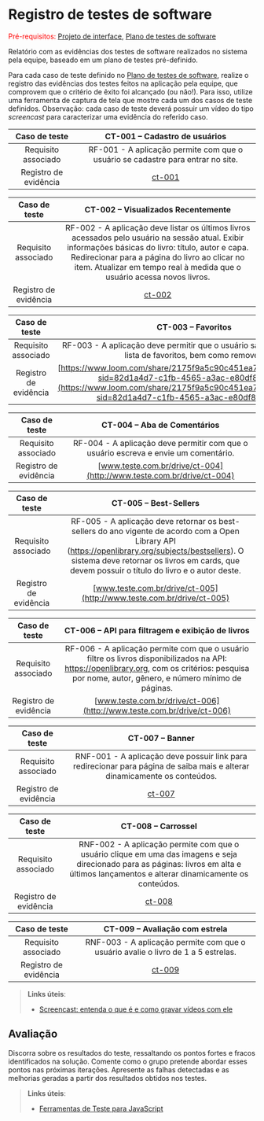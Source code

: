 # Registro de testes de software

<span style="color:red">Pré-requisitos: <a href="05-Projeto-interface.md"> Projeto de interface</a></span>, <a href="08-Plano-testes-software.md"> Plano de testes de software</a>

Relatório com as evidências dos testes de software realizados no sistema pela equipe, baseado em um plano de testes pré-definido.

Para cada caso de teste definido no <a href="08-Plano-testes-software.md"> Plano de testes de software</a>, realize o registro das evidências dos testes feitos na aplicação pela equipe, que comprovem que o critério de êxito foi alcançado (ou não!). Para isso, utilize uma ferramenta de captura de tela que mostre cada um dos casos de teste definidos. Observação: cada caso de teste deverá possuir um vídeo do tipo _screencast_ para caracterizar uma evidência do referido caso.

| **Caso de teste** | **CT-001 – Cadastro de usuários** |
|:---: |:---: |
| Requisito associado | RF-001 - A aplicação permite com que o usuário se cadastre para entrar no site. |
| Registro de evidência | [ct-001](https://drive.google.com/file/d/1dom6QBkVjvSbmyJJEarCY7PyDKYBS-bp/view?usp=sharing) |

| **Caso de teste** | **CT-002 – Visualizados Recentemente** |
|:---: |:---: |
| Requisito associado | RF-002 - A aplicação deve listar os últimos livros acessados pelo usuário na sessão atual. Exibir informações básicas do livro: título, autor e capa. Redirecionar para a página do livro ao clicar no item. Atualizar em tempo real à medida que o usuário acessa novos livros. |
| Registro de evidência | [ct-002](https://drive.google.com/drive/folders/1CesyTeB1U9F7vYyzulmitD8RfLerklas?usp=drive_link) |

| **Caso de teste** | **CT-003 – Favoritos** |
|:---: |:---: |
| Requisito associado | RF-003 - A aplicação deve permitir que o usuário salve o livro em uma lista de favoritos, bem como remover. |
| Registro de evidência | [https://www.loom.com/share/2175f9a5c90c451ea7ebc2d963017ce3?sid=82d1a4d7-c1fb-4565-a3ac-e80df8b8375c](https://www.loom.com/share/2175f9a5c90c451ea7ebc2d963017ce3?sid=82d1a4d7-c1fb-4565-a3ac-e80df8b8375c)) |

| **Caso de teste** | **CT-004 – Aba de Comentários** |
|:---: |:---: |
| Requisito associado | RF-004 - A aplicação deve permitir com que o usuário escreva e envie um comentário. |
| Registro de evidência | [www.teste.com.br/drive/ct-004](http://www.teste.com.br/drive/ct-004) |

| **Caso de teste** | **CT-005 – Best-Sellers** |
|:---: |:---: |
| Requisito associado | RF-005 - A aplicação deve retornar os best-sellers do ano vigente de acordo com a Open Library API (https://openlibrary.org/subjects/bestsellers). O sistema deve retornar os livros em cards, que devem possuir o título do livro e o autor deste. |
| Registro de evidência | [www.teste.com.br/drive/ct-005](http://www.teste.com.br/drive/ct-005) |

| **Caso de teste** | **CT-006 – API para filtragem e exibição de livros** |
|:---: |:---: |
| Requisito associado | RF-006 - A aplicação permite com que o usuário filtre os livros disponibilizados na API: https://openlibrary.org, com os critérios: pesquisa por nome, autor, gênero, e número mínimo de páginas. |
| Registro de evidência | [www.teste.com.br/drive/ct-006](http://www.teste.com.br/drive/ct-006) |

| **Caso de teste** | **CT-007 – Banner** |
|:---: |:---: |
| Requisito associado | RNF-001 - A aplicação deve possuir link para redirecionar para página de saiba mais e alterar dinamicamente os conteúdos. |
| Registro de evidência | [ct-007](https://drive.google.com/drive/folders/1E6STFhpE3L9kMlMLtPuaFNTV1iv4jE-Z?usp=sharing) |

| **Caso de teste** | **CT-008 – Carrossel** |
|:---: |:---: |
| Requisito associado | RNF-002 - A aplicação permite com que o usuário clique em uma das imagens e seja direcionado para as páginas: livros em alta e últimos lançamentos e alterar dinamicamente os conteúdos. |
| Registro de evidência | [ct-008](https://drive.google.com/drive/folders/1jat7FHXwFo2rztRFUJyAgjFFJmAy9M_g?usp=drive_link) |

| **Caso de teste** | **CT-009 – Avaliação com estrela** |
|:---: |:---: |
| Requisito associado | RNF-003 - A aplicação permite com que o usuário avalie o livro de 1 a 5 estrelas. |
| Registro de evidência | [ct-009](https://drive.google.com/file/d/1a_ZES-OUuWttM0zOH5WJkLV5PrXpjAIz/view?usp=drive_link) |

> **Links úteis**:
> - [Screencast: entenda o que é e como gravar vídeos com ele](https://rockcontent.com/br/blog/screencast/)

## Avaliação

Discorra sobre os resultados do teste, ressaltando os pontos fortes e fracos identificados na solução. Comente como o grupo pretende abordar esses pontos nas próximas iterações. Apresente as falhas detectadas e as melhorias geradas a partir dos resultados obtidos nos testes.

> **Links úteis**:
> - [Ferramentas de Teste para JavaScript](https://geekflare.com/javascript-unit-testing/)


